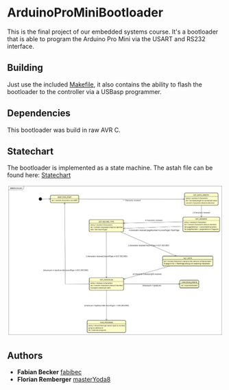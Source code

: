 # ArduinoProMiniBootloader

This is the final project of our embedded systems course. It's a bootloader that is able to program the Arduino Pro Mini via the USART and RS232 interface. 

## Building

Just use the included [Makefile](Makefile), it also contains the ability to flash the bootloader to the controller via a USBasp programmer. 

## Dependencies 

This bootloader was build in raw AVR C.

## Statechart

The bootloader is implemented as a state machine. The astah file can be found here: [Statechart](./etc/Bootloader.asta)

![Statechart](./etc/Bootloader.png)

## Authors

  - **Fabian Becker**
    [fabibec](https://github.com/fabibec)
  - **Florian Remberger**
    [masterYoda8](https://github.com/masterYoda8)
